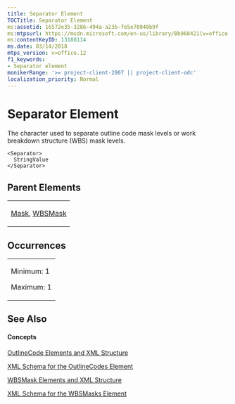 ```yaml
---
title: Separator Element
TOCTitle: Separator Element
ms:assetid: 16572e35-3286-494a-a23b-fe5e70040b9f
ms:mtpsurl: https://msdn.microsoft.com/en-us/library/Bb968421(v=office.12)
ms:contentKeyID: 13188114
ms.date: 03/14/2018
mtps_version: v=office.12
f1_keywords:
- Separator element
monikerRange: '>= project-client-2007 || project-client-odc'
localization_priority: Normal
---
```


# Separator Element




The character used to separate outline code mask levels or work breakdown structure (WBS) mask levels.

    <Separator>
      StringValue
    </Separator>

## Parent Elements

<table>
<colgroup>
<col style="width: 100%" />
</colgroup>
<tbody>
<tr class="odd">
<td><p><a href="mask-element.md">Mask</a>, <a href="wbsmask-element.md">WBSMask</a></p></td>
</tr>
</tbody>
</table>

## Occurrences

<table>
<colgroup>
<col style="width: 100%" />
</colgroup>
<tbody>
<tr class="odd">
<td><p>Minimum: 1</p>
<p>Maximum: 1</p></td>
</tr>
</tbody>
</table>

## See Also

#### Concepts

[OutlineCode Elements and XML Structure](outlinecode-elements-and-xml-structure.md)

[XML Schema for the OutlineCodes Element](xml-schema-for-the-outlinecodes-element.md)

[WBSMask Elements and XML Structure](wbsmask-elements-and-xml-structure.md)

[XML Schema for the WBSMasks Element](xml-schema-for-the-wbsmasks-element.md)

